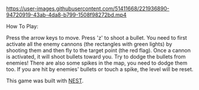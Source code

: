 https://user-images.githubusercontent.com/51411668/221936890-94720919-43ab-4da8-b799-1508f98272bd.mp4

How To Play:

Press the arrow keys to move.
Press 'z' to shoot a bullet.
You need to first activate all the enemy cannons (the rectangles with green lights) by shooting them and then fly to the target point (the red flag).
Once a cannon is activated, it will shoot bullets toward you. Try to dodge the bullets from enemies!
There are also some spikes in the map, you need to dodge them too.
If you are hit by enemies' bullets or touch a spike, the level will be reset.

This game was built with [NEST](NEST.md).


